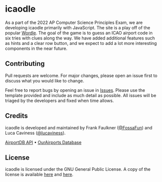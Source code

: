 # icaodle

As a part of the 2022 AP Computer Science Principles Exam, we are developing icaodle primarily with JavaScript. The site is a play off of the popular [Wordle](https://www.nytimes.com/games/wordle/index.html). The goal of the game is to guess an ICAO airport code in six tries with clues along the way. We have added additional features such as hints and a clear row button, and we expect to add a lot more interesting components in the near future.

## Contributing

Pull requests are welcome. For major changes, please open an issue first to discuss what you would like to change.

Feel free to report bugs by opening an issue in [Issues](https://github.com/icaodle/origin/issues). Please use the template provided and include as much detail as possible. All issues will be triaged by the developers and fixed when time allows. 

## Credits

icaodle is developed and maintained by Frank Faulkner ([@FossaFun](https://github.com/FossaFun)) and Luca Caviness ([@lucaviness](https://github.com/lucaviness)).

[AirportDB API](https://airportdb.io) • [OurAirports Database](https://ourairports.com/)

## License

icaodle is licensed under the GNU General Public License. A copy of the license is available [here](https://github.com/icaodle/origin/blob/main/README.md) and [here](https://www.gnu.org/licenses/gpl-3.0.txt).
